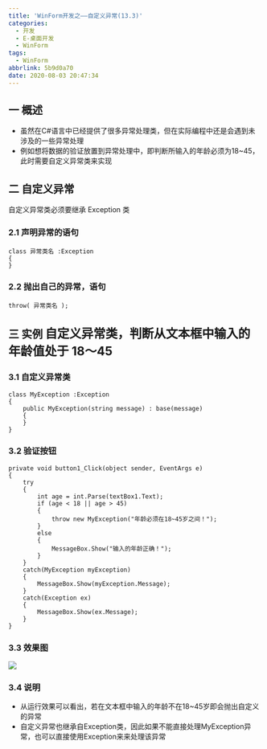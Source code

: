 ```yaml
---
title: 'WinForm开发之——自定义异常(13.3)'
categories:
  - 开发
  - E-桌面开发
  - WinForm
tags:
  - WinForm
abbrlink: 5b9d0a70
date: 2020-08-03 20:47:34
---
```

## 一 概述

* 虽然在C#语言中已经提供了很多异常处理类，但在实际编程中还是会遇到未涉及的一些异常处理
* 例如想将数据的验证放置到异常处理中，即判断所输入的年龄必须为18~45，此时需要自定义异常类来实现

<!--more-->

## 二 自定义异常

 自定义异常类必须要继承 Exception 类 

### 2.1 声明异常的语句

```
class 异常类名 :Exception
{
}
```

### 2.2  抛出自己的异常，语句 

```
throw( 异常类名 );
```

## 三 实例 <font size=5>自定义异常类，判断从文本框中输入的年龄值处于 18〜45 </font>

### 3.1 自定义异常类

```
class MyException :Exception
{
    public MyException(string message) : base(message)
    {
    }
}
```

### 3.2 验证按钮

```
private void button1_Click(object sender, EventArgs e)
{
    try
    {
        int age = int.Parse(textBox1.Text);
        if (age < 18 || age > 45)
        {
            throw new MyException("年龄必须在18~45岁之间！");
        }
        else
        {
            MessageBox.Show("输入的年龄正确！");
        }
    }
    catch(MyException myException)
    {
        MessageBox.Show(myException.Message);
    }
    catch(Exception ex)
    {
        MessageBox.Show(ex.Message);
    }
}
```
### 3.3 效果图

![][1]

### 3.4 说明

* 从运行效果可以看出，若在文本框中输入的年龄不在18~45岁即会抛出自定义的异常
* 自定义异常也继承自Exception类，因此如果不能直接处理MyException异常，也可以直接使用Exception来来处理该异常




[1]:https://cdn.jsdelivr.net/gh/PGzxc/CDN/blog-image/csharp-winform-define-exception-view.gif